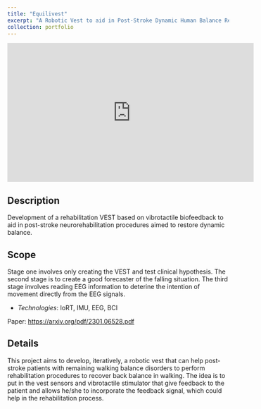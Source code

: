 ```yaml
---
title: "Equilivest"
excerpt: "A Robotic Vest to aid in Post-Stroke Dynamic Human Balance Rehabilitation"
collection: portfolio
---
```


<iframe width="560" height="315" src="https://www.youtube.com/embed/lDFfJe24jMk" title="YouTube video player" frameborder="0" allow="accelerometer; autoplay; clipboard-write; encrypted-media; gyroscope; picture-in-picture; web-share" allowfullscreen></iframe>

## Description 

Development of a rehabilitation VEST based on vibrotactile biofeedback to aid in post-stroke neurorehabilitation procedures aimed to restore dynamic balance.

## Scope
Stage one involves only creating the VEST and test clinical hypothesis.  The second stage is to create a good forecaster of the falling situation.  The third stage involves reading EEG information to deterine the intention of movement directly from the EEG signals.

* *Technologies*: IoRT, IMU, EEG, BCI

Paper: https://arxiv.org/pdf/2301.06528.pdf

## Details 

This project aims to develop, iteratively, a robotic vest that can help post-stroke patients with remaining walking balance disorders to perform rehabilitation procedures to recover back balance in walking.  The idea is to put in the vest sensors and vibrotactile stimulator that give feedback to the patient and allows he/she to incorporate the feedback signal, which could help in the rehabilitation process.




